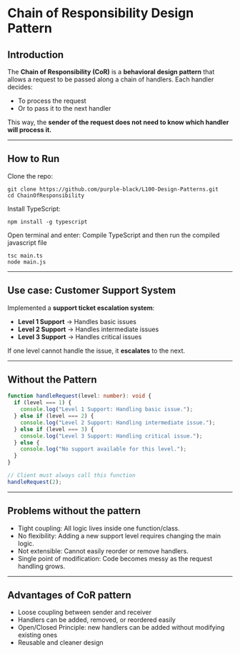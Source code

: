# Chain of Responsibility Design Pattern

## Introduction
The **Chain of Responsibility (CoR)** is a **behavioral design pattern** that allows a request to be passed along a chain of handlers. Each handler decides:
- To process the request
- Or to pass it to the next handler

This way, the **sender of the request does not need to know which handler will process it.**

---
##  How to Run

Clone the repo:

```
git clone https://github.com/purple-black/L100-Design-Patterns.git
cd ChainOfResponsibility
```

Install TypeScript:

```
npm install -g typescript
```

Open terminal and enter:
Compile TypeScript and then run the compiled javascript file

```
tsc main.ts
node main.js
```
---

## Use case: Customer Support System

Implemented a **support ticket escalation system**:
- **Level 1 Support** → Handles basic issues
- **Level 2 Support** → Handles intermediate issues
- **Level 3 Support** → Handles critical issues

If one level cannot handle the issue, it **escalates** to the next.

---

## Without the Pattern

```ts
function handleRequest(level: number): void {
  if (level === 1) {
    console.log("Level 1 Support: Handling basic issue.");
  } else if (level === 2) {
    console.log("Level 2 Support: Handling intermediate issue.");
  } else if (level === 3) {
    console.log("Level 3 Support: Handling critical issue.");
  } else {
    console.log("No support available for this level.");
  }
}

// Client must always call this function
handleRequest(2);
```
---
## Problems without the pattern

- Tight coupling: All logic lives inside one function/class.
- No flexibility: Adding a new support level requires changing the main logic.
- Not extensible: Cannot easily reorder or remove handlers.
- Single point of modification: Code becomes messy as the request handling grows.

---

## Advantages of CoR pattern

- Loose coupling between sender and receiver
- Handlers can be added, removed, or reordered easily
- Open/Closed Principle: new handlers can be added without modifying existing ones
- Reusable and cleaner design

